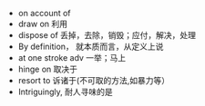 - on account of
- draw on 利用
- dispose of  丢掉，去除，销毁；应付，解决，处理
- By definition， 就本质而言，从定义上说
- at one stroke adv 一举；马上
- hinge on 取决于
- resort to  诉诸于(不可取的方法,如暴力等）
- Intriguingly,     耐人寻味的是